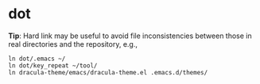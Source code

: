 dot
=====

**Tip**: Hard link may be useful to avoid file inconsistencies between
  those in real directories and the repository, e.g.,

    ln dot/.emacs ~/
    ln dot/key_repeat ~/tool/
    ln dracula-theme/emacs/dracula-theme.el .emacs.d/themes/

